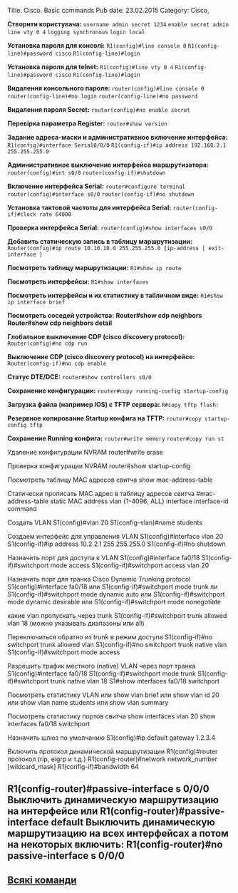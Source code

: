 Title: Cisco. Basic commands
Pub date: 23.02.2015
Category: Cisco, 

**Створити користувача:**
`username admin secret 1234`
`enable secret admin`
`line vty 0 4`
`logging synchronous`
`login local`

**Установка пароля для консолі:**
`R1(config)#line console 0`
`R1(config-line)#password cisco`
`R1(config-line)#login`

**Установка пароля для telnet:**
`R1(config)#line vty 0 4`
`R1(config-line)#password cisco`
`R1(config-line)#login`

**Видалення консольного пароля:**
`router(config)#line console 0`
`router(config-line)#no login`
`router(config-line)#no password`

**Видалення пароля Secret:**
`router(config)#no enable secret`

**Перевірка параметра Register:**
`router#show version`

**Задание адреса-маски и административное включение интерфейса:**
`R1(config)#interface Serial0/0/0`
`R1(config-if)#ip address 192.168.2.1 255.255.255.0`

**Административное выключение интерфейса маршрутизатора:**
`router(config)#int s0/0`
`router(config-if)#shutdown`

**Включение интерфейса Serial:**
`router#configure terminal`
`router(config)#interface s0/0`
`router(config-if)#no shutdown`

**Установка тактовой частоты для интерфейса Serial:**
`router(config-if)#clock rate 64000`

**Проверка интерфейса Serial:**
`router(config)#show interfaces s0/0`

**Добавить статическую запись в таблицу маршрутизации:**
`Router(config)#ip route 10.10.10.0 255.255.255.0 {ip-address | exit-interface }`

**Посмотреть таблицу маршрутизации:**
`R1#show ip route`

**Посмотреть интерфейсы:**
`R1#show interfaces`

**Посмотреть интерфейсы и их статистику в табличном виде:**
`R1#show ip interface brief`

**Посмотреть соседей устройства:**
**Router#show cdp neighbors**
**Router#show cdp neighbors detail**

**Глобальное выключение CDP (cisco discovery protocol):**
`Router(config)#no cdp run`

**Выключение CDP (cisco discovery protocol) на интерфейсе:**
`Router(config-if)#no cdp enable`

**Статус DTE/DCE:**
`router#show controllers s0/0`

**Сохранение конфигурации:**
`router#copy running-config startup-config`

**Загрузка файла (например IOS) с TFTP сервера:**
`R#copy tftp flash:`

**Резервное копирование Startup конфига на TFTP:**
`router#copy startup-config tftp`

**Сохранение Running конфига:**
`router#write memory`
`router#copy run st`

Удаление конфигурации NVRAM
router#write erase

Проверка конфигурации NVRAM
router#show startup-config

Посмотреть таблицу MAC адресов свитча
show mac-address-table

Статически прописать MAC адрес в таблицу адресов свитча
#mac-address-table static MAC address vlan {1-4096, ALL} interface interface-id command

Создать VLAN
S1(config)#vlan 20
S1(config-vlan)#name students

Создаем интерфейс для управления VLAN
S1(config)#interface vlan 20
S1(config-if)#ip address 10.2.2.1 255.255.255.0
S1(config-if)#no shutdown

Назначить порт для доступа к VLAN
S1(config)#interface fa0/18
S1(config-if)#switchport mode access
S1(config-if)#switchport access vlan 20

Назначить порт для транка Cisco Dynamic Trunking protocol
S1(config)#interface fa0/18
или S1(config-if)#switchport mode trunk
ли S1(config-if)#switchport mode dynamic auto
или S1(config-if)#switchport mode dynamic desirable
или S1(config-if)#switchport mode nonegotiate

какие vlan пропускать через trunk
S1(config-if)#switchport trunk allowed vlan 18 (можно указывать диапазоны или all)

Переключиться обратно из trunk в режим доступа
S1(config-if)#no switchport trunk allowed vlan
S1(config-if)#no switchport trunk native vlan
S1(config-if)#switchport mode access

Разрешить трафик местного (native) VLAN через порт транка
S1(config)#interface fa0/18
S1(config-if)#switchport mode trunk
S1(config-if)#switchport trunk native vlan 18
S1#show interfaces fa0/18 switchport

Посмотреть статистику VLAN
или show vlan brief
или show vlan id 20
или show vlan name students
или show vlan summary

Посмотреть статистику портов свитча
show interfaces vlan 20
show interfaces fa0/18 switchport

Назначить шлюз по умолчанию
S1(config)#ip default gateway 1.2.3.4

Включить протокол динамической маршрутизации
R1(config)#router протокол (rip, eigrp и т.д.)
R1(config-router)#network network_number [wildcard_mask]
R1(config-if)#bandwidth 64

R1(config-router)#passive-interface s 0/0/0 Выключить динамическую маршрутизацию на интерфейсе
или
R1(config-router)#passive-interface default Выключить динамическую маршрутизацию на всех интерфейсах
а потом на некоторых включить:
R1(config-router)#no passive-interface s 0/0/0
-----
<a title="Пишуть люди" href="http://network.xsp.ru/4_10.php">Всякі команди</a>
-----